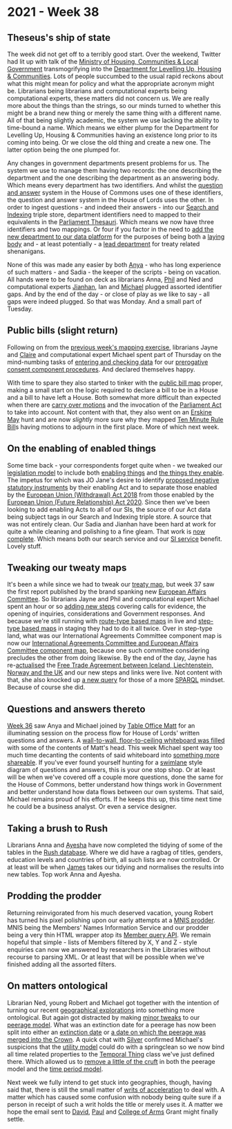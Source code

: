 # 2021 - Week 38


## Theseus's ship of state

The week did not get off to a terribly good start. Over the weekend, Twitter had lit up with talk of the [Ministry of Housing, Communities & Local Government](https://www.gov.uk/government/organisations/ministry-of-housing-communities-and-local-government) transmogrifying into the [Department for Levelling Up, Housing & Communities](https://www.gov.uk/government/organisations/department-for-levelling-up-housing-and-communities). Lots of people succumbed to the usual rapid reckons about what this might mean for policy and what the appropriate acronym might be. Librarians being librarians and computational experts being computational experts, these matters did not concern us. We are really more about the things than the strings, so our minds turned to whether this might be a brand new thing or merely the same thing with a different name. All of that being slightly academic, the system we use lacking the ability to time-bound a name. Which means we either plump for the Department for Levelling Up, Housing & Communities having an existence long prior to its coming into being. Or we close the old thing and create a new one. The latter option being the one plumped for.

Any changes in government departments present problems for us. The system we use to manage them having two records: the one describing the department and the one describing the department as an answering body. Which means every department has two identifiers. And whilst the [question and answer](https://ukparliament.github.io/ontologies/question-and-answer/question-and-answer-ontology.html) system in the House of Commons uses one of these identifiers, the question and answer system in the House of Lords uses the other. In order to ingest questions - and indeed their answers - into our [Search and Indexing](https://github.com/ukparliament/ontologies/blob/master/meta/triple-stores/search-and-indexing.pdf) triple store, department identifiers need to mapped to their equivalents in the [Parliament Thesauri](https://explore.data.parliament.uk/?endpoint=terms). Which means we now have three identifiers and two mappings. Or four if you factor in the need to [add the new department to our data platform](https://trello.com/c/Eiz5MivC/200-add-new-laying-department) for the purposes of being both a [laying body](https://ukparliament.github.io/ontologies/laying/laying-ontology.html#d4e94) and - at least potentially - a [lead department](https://ukparliament.github.io/ontologies/treaty/treaty-ontology.html#d4e243) for treaty related shenanigans.

None of this was made any easier by both [Anya](https://twitter.com/bitten_) - who has long experience of such matters - and Sadia - the keeper of the scripts - being on vacation. All hands were to be found on deck as librarians Anna, [Phil](https://twitter.com/philbgorman) and Ned and computational experts [Jianhan](https://twitter.com/jianhanzhu), Ian and [Michael](https://twitter.com/fantasticlife) plugged assorted identifier gaps. And by the end of the day - or close of play as we like to say - all gaps were indeed plugged. So that was Monday. And a small part of Tuesday.

## Public bills (slight return)

Following on from the [previous week's mapping exercise](https://ukparliament.github.io/ontologies/meta/weeknotes/2021/37/#public-bills-slight-return), librarians Jayne and [Claire](https://twitter.com/tinysprite) and computational expert Michael spent part of Thursday on the mind-numbing tasks of [entering and checking data](https://trello.com/c/w653Y9Uv/192-public-bill-migration-to-new-model-prerogorative-consents) for our [prerogative consent component procedures](https://ukparliament.github.io/ontologies/procedure/maps/#prerogative-consent). And declared themselves happy.

With time to spare they also started to tinker with the [public bill map](https://ukparliament.github.io/ontologies/procedure/maps/primary-legislation/public-bills/public-bills.pdf) proper, making a small start on the logic required to declare a bill to be in a House and a bill to have left a House. Both somewhat more difficult than expected when there are [carry over motions](https://en.wikipedia.org/wiki/Carry-over_motion) and the invocation of the [Parliament Act](https://www.legislation.gov.uk/ukpga/Geo5/1-2/13/contents) to take into account. Not content with that, they also went on an [Erskine May](https://erskinemay.parliament.uk/) hunt and are now *slightly* more sure why they mapped [Ten Minute Rule Bill](https://en.wikipedia.org/wiki/Ten_Minute_Rule)s having motions to adjourn in the first place. More of which next week.

## On the enabling of enabled things

Some time back -  your correspondents forget quite when - we tweaked our [legislation model](https://ukparliament.github.io/ontologies/legislation/legislation-ontology.html) to include both [enabling things](https://ukparliament.github.io/ontologies/legislation/legislation-ontology.html#d4e144) and [the things they enable](https://ukparliament.github.io/ontologies/legislation/legislation-ontology.html#d4e168). The impetus for which was JO Jane's desire to identify [proposed negative statutory instruments](https://www.parliament.uk/site-information/glossary/proposed-negative-statutory-instrument/) by their enabling Act and to separate those enabled by the [European Union (Withdrawal) Act 2018](https://www.legislation.gov.uk/ukpga/2018/16/contents/enacted) from those enabled by the [European Union (Future Relationship) Act 2020](https://www.legislation.gov.uk/ukpga/2020/29/contents/enacted). Since then we've been looking to add enabling Acts to all of our SIs, the source of our Act data being subject tags in our Search and Indexing triple store. A source that was not entirely clean. Our Sadia and Jianhan have been hard at work for quite a while cleaning and polishing to a fine gleam. That work is [now complete](https://trello.com/c/R2l9kTPz/100-ds-to-fix-acts-of-parliament-in-si). Which means both our search service and our [SI service](https://statutoryinstruments.parliament.uk/) benefit. Lovely stuff.

## Tweaking our tweaty maps

It's been a while since we had to tweak our [treaty map](https://ukparliament.github.io/ontologies/procedure/maps/crag-treaties/crag-treaties.pdf), but week 37 saw the first report published by the brand spanking new [European Affairs Committee](https://committees.parliament.uk/committee/516/european-affairs-committee/). So librarians Jayne and Phil and computational expert Michael spent an hour or so [adding new steps](https://trello.com/c/YlWzKC45/137-lords-european-affairs-committee-considering-eea-treaties) covering calls for evidence, the opening of inquiries, considerations and Government responses. And because we're still running with [route-type based maps](https://ukparliament.github.io/ontologies/procedure/flowcharts/meta/design-notes/with-route-types/) in live and [step-type based maps](https://ukparliament.github.io/ontologies/procedure/flowcharts/meta/design-notes/with-step-types/) in staging they had to do it all twice. Over in step-type land, what was our International Agreements Committee component map is now our [International Agreements Committee and European Affairs Committee component map](https://ukparliament.github.io/ontologies/procedure/maps/crag-treaties/components/iac+eac/iac+eac.pdf), because one such committee considering precludes the other from doing likewise. By the end of the day, Jayne has re-[actualised](https://ukparliament.github.io/ontologies/procedure/procedure-ontology.html#d4e308) the [Free Trade Agreement between Iceland, Liechtenstein, Norway and the UK](https://treaties.parliament.uk/treaty/W4WjmX0D/CP-496/) and our new steps and links were live. Not content with that, she also knocked up [a new query](https://ukparliament.github.io/ontologies/procedure/meta/queries/instrument-types/treaties/#lords-committees) for those of a more [SPARQL](https://en.wikipedia.org/wiki/SPARQL) mindset. Because of course she did.

## Questions and answers thereto

[Week 36](https://ukparliament.github.io/ontologies/meta/weeknotes/2021/37/#mapping-written-questions-and-answers) saw Anya and Michael joined by [Table Office Matt](https://twitter.com/MattKorris) for an illuminating session on the process flow for House of Lords' written questions and answers. A [wall-to-wall, floor-to-ceiling whiteboard was filled](https://twitter.com/fantasticlife/status/1438475219283349504) with some of the contents of Matt's head. This week Michael spent way too much time decanting the contents of said whiteboard into [something more shareable](https://github.com/ukparliament/ontologies/blob/master/question-and-answer/workflows/lords/flow.pdf). If you've ever found yourself hunting for a [swimlane](https://en.wikipedia.org/wiki/Swim_lane) style diagram of questions and answers, this is your one stop shop. Or at least will be when we've covered off a couple more questions, done the same for the House of Commons, better understand how things work in Government and better understand how data flows between our own systems. That said, Michael remains proud of his efforts. If he keeps this up, this time next time he could be a business analyst. Or even a service designer.

## Taking a brush to Rush

Librarians Anna and [Ayesha](https://twitter.com/askalibrarylady) have now completed the tidying of some of the tables in the [Rush database](https://membersafter1832.historyofparliamentonline.org/). Where we did have a ragbag of titles, genders, education levels and countries of birth, all such lists are now controlled. Or at least will be when [James](https://twitter.com/jamesjefferies) takes our tidying and normalises the results into new tables. Top work Anna and Ayesha.

## Prodding the prodder

Returning reinvigorated from his much deserved vacation, young Robert has turned his pixel polishing upon our early attempts at a [MNIS prodder](https://mnis-prodder.herokuapp.com/). MNIS being the Members' Names Information Service and our prodder being a very thin HTML wrapper atop its [Member query API](https://data.parliament.uk/membersdataplatform/memberquery.aspx). We remain hopeful that simple - lists of Members filtered by X, Y and Z - style enquiries can now we answered by researchers in the Libraries without recourse to parsing XML. Or at least that will be possible when we've finished adding all the assorted filters.

## On matters ontological

Librarian Ned, young Robert and Michael got together with the intention of turning our recent [geographical explorations](https://github.com/ukparliament/ontologies/blob/master/meta/relational/geographies/geographies.pdf) into something more ontological. But again got distracted by making [minor tweaks](https://trello.com/c/oVJKdol5/202-peerage-model-update) to our [peerage model](https://ukparliament.github.io/ontologies/peerage/peerage-ontology.html). What was an extinction date for a peerage has now been split into either an [extinction date](https://ukparliament.github.io/ontologies/peerage/peerage-ontology.html#d4e705) or [a date on which the peerage was merged into the Crown](https://ukparliament.github.io/ontologies/peerage/peerage-ontology.html#d4e720). A quick chat with [Silver](https://twitter.com/silveroliver) confirmed Michael's suspicions that the [utility model](https://ukparliament.github.io/ontologies/utility/utility-ontology.html) could do with a springclean so we now bind all time related properties to the [Temporal Thing](https://ukparliament.github.io/ontologies/utility/utility-ontology.html#d4e72) class we've just defined there. Which allowed us to [remove a little of the cruft](https://trello.com/c/Z8aFwO2R/204-decanting-temporal-thing-properties-to-utility-model) in both the peerage model and the [time period model](https://ukparliament.github.io/ontologies/time-period/time-period-ontology.html).

Next week we fully intend to get stuck into geographies, though, having said that, there is still the small matter of [writs of acceleration](https://en.wikipedia.org/wiki/Writ_of_acceleration) to deal with. A matter which has caused some confusion with nobody being quite sure if a person in receipt of such a writ holds the title or merely uses it. A matter we hope the email sent to [David](https://twitter.com/clerkly), [Paul](https://twitter.com/pseaward1) and [College of Arms](https://www.college-of-arms.gov.uk/) Grant might finally settle.

